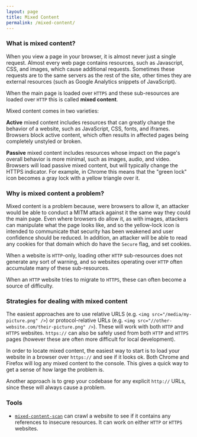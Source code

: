 ```yaml
---
layout: page
title: Mixed Content
permalink: /mixed-content/
---
```


### What is mixed content?

When you view a page in your browser, it is almost never just a single request. Almost every web page contains resources, such as Javascript, CSS, and images, which cause additional requests. Sometimes these requests are to the same servers as the rest of the site, other times they are external resources (such as Google Analytics snippets of JavaScript).

When the main page is loaded over `HTTPS` and these sub-resources are loaded over `HTTP` this is called **mixed content**.

Mixed content comes in two varieties:

**Active** mixed content includes resources that can greatly change the behavior of a website, such as JavaScript, CSS, fonts, and iframes. Browsers block active content, which often results in affected pages being completely unstyled or broken.

**Passive** mixed content includes resources whose impact on the page's overall behavior is more minimal, such as images, audio, and video. Browsers will load passive mixed content, but will typically change the HTTPS indicator. For example, in Chrome this means that the "green lock" icon becomes a gray lock with a yellow triangle over it.

### Why is mixed content a problem?

Mixed content is a problem because, were browsers to allow it, an attacker would be able to conduct a MITM attack against it the same way they could the main page. Even where browsers do allow it, as with images, attackers can manipulate what the page looks like, and so the yellow-lock icon is intended to communicate that security has been weakened and user confidence should be reduced. In addition, an attacker will be able to read any cookies for that domain which do have the `Secure` flag, and set cookies.

When a website is `HTTP`-only, loading other `HTTP` sub-resources does not generate any sort of warning, and so websites operating over `HTTP` often accumulate many of these sub-resources.

When an `HTTP` website tries to migrate to `HTTPS`, these can often become a source of difficulty.

### Strategies for dealing with mixed content

The easiest approaches are to use relative URLS (e.g. `<img src="/media/my-picture.png" />`) or protocol-relative URLs (e.g. `<img src="//other-website.com/their-picture.png" />`). These will work with both `HTTP` and `HTTPS` websites. `https://` can also be safely used from both `HTTP` and `HTTPS` pages (however these are often more difficult for local development).

In order to locate mixed content, the easiest way to start is to load your website in a browser over `https://` and see if it looks ok. Both Chrome and Firefox will log any mixed content to the console. This gives a quick way to get a sense of how large the problem is.

Another approach is to grep your codebase for any explicit `http://` URLs, since these will always cause a problem.

### Tools

* [`mixed-content-scan`](https://github.com/bramus/mixed-content-scan) can crawl a website to see if it contains any references to insecure resources. It can work on either `HTTP` or `HTTPS` websites.
